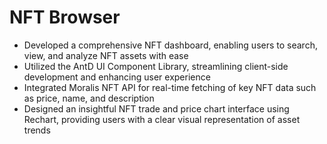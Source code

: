 # NFT Browser
* Developed a comprehensive NFT dashboard, enabling users to search, view, and analyze NFT assets with ease
* Utilized the AntD UI Component Library, streamlining client-side development and enhancing user experience
* Integrated Moralis NFT API for real-time fetching of key NFT data such as price, name, and description
* Designed an insightful NFT trade and price chart interface using Rechart, providing users with a clear visual representation of asset trends
